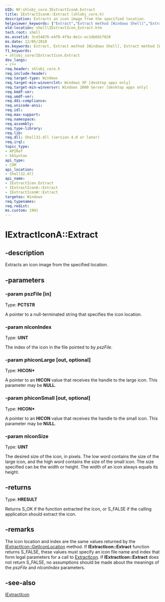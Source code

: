 ```yaml
---
UID: NF:shlobj_core.IExtractIconA.Extract
title: IExtractIconA::Extract (shlobj_core.h)
description: Extracts an icon image from the specified location.
helpviewer_keywords: ["Extract","Extract method [Windows Shell]","Extract method [Windows Shell]","IExtractIcon interface","IExtractIcon interface [Windows Shell]","Extract method","IExtractIcon::Extract","IExtractIconA","IExtractIconA.Extract","IExtractIconA::Extract","IExtractIconW","IExtractIconW::Extract","_win32_IExtractIcon_Extract","shell.IExtractIcon_Extract","shlobj_core/IExtractIcon::Extract"]
old-location: shell\IExtractIcon_Extract.htm
tech.root: shell
ms.assetid: 3ce54876-e4f8-4f9a-8e1c-ec1db691f020
ms.date: 12/05/2018
ms.keywords: Extract, Extract method [Windows Shell], Extract method [Windows Shell],IExtractIcon interface, IExtractIcon interface [Windows Shell],Extract method, IExtractIcon::Extract, IExtractIconA, IExtractIconA.Extract, IExtractIconA::Extract, IExtractIconW, IExtractIconW::Extract, _win32_IExtractIcon_Extract, shell.IExtractIcon_Extract, shlobj_core/IExtractIcon::Extract
f1_keywords:
- shlobj_core/IExtractIcon.Extract
dev_langs:
- c++
req.header: shlobj_core.h
req.include-header: 
req.target-type: Windows
req.target-min-winverclnt: Windows XP [desktop apps only]
req.target-min-winversvr: Windows 2000 Server [desktop apps only]
req.kmdf-ver: 
req.umdf-ver: 
req.ddi-compliance: 
req.unicode-ansi: 
req.idl: 
req.max-support: 
req.namespace: 
req.assembly: 
req.type-library: 
req.lib: 
req.dll: Shell32.dll (version 4.0 or later)
req.irql: 
topic_type:
- APIRef
- kbSyntax
api_type:
- COM
api_location:
- Shell32.dll
api_name:
- IExtractIcon.Extract
- IExtractIconA::Extract
- IExtractIconW::Extract
targetos: Windows
req.typenames: 
req.redist: 
ms.custom: 19H1
---
```


# IExtractIconA::Extract


## -description


Extracts an icon image from the specified location.


## -parameters




### -param pszFile [in]

Type: <b>PCTSTR</b>

A pointer to a null-terminated string that specifies the icon location.


### -param nIconIndex

Type: <b>UINT</b>

The index of the icon in the file pointed to by <i>pszFile</i>.


### -param phiconLarge [out, optional]

Type: <b>HICON*</b>

A pointer to an <b>HICON</b> value that receives the handle to the large icon. This parameter may be <b>NULL</b>.


### -param phiconSmall [out, optional]

Type: <b>HICON*</b>

A pointer to an <b>HICON</b> value that receives the handle to the small icon. This parameter may be <b>NULL</b>.


### -param nIconSize

Type: <b>UINT</b>

The desired size of the icon, in pixels. The low word contains the size of the large icon, and the high word contains the size of the small icon. The size specified can be the width or height. The width of an icon always equals its height.


## -returns



Type: <b>HRESULT</b>

Returns S_OK if the function extracted the icon, or S_FALSE if the calling application should extract the icon.




## -remarks



The icon location and index are the same values returned by the <a href="https://docs.microsoft.com/windows/desktop/api/shlobj_core/nf-shlobj_core-iextracticona-geticonlocation">IExtractIcon::GetIconLocation</a> method. If <b>IExtractIcon::Extract</b> function returns S_FALSE, these values must specify an icon file name and index that form legal parameters for a call to <a href="https://docs.microsoft.com/windows/desktop/api/shellapi/nf-shellapi-extracticona">ExtractIcon</a>. If <b>IExtractIcon::Extract</b> does not return S_FALSE, no assumptions should be made about the meanings of the <i>pszFile</i> and <i>nIconIndex</i> parameters.




## -see-also




<a href="https://docs.microsoft.com/windows/desktop/api/shlobj_core/nn-shlobj_core-iextracticona">IExtractIcon</a>
 

 

